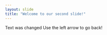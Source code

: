 ```yaml
---
layout: slide
title: "Welcome to our second slide!"
---
```

Text was changed
Use the left arrow to go back!
